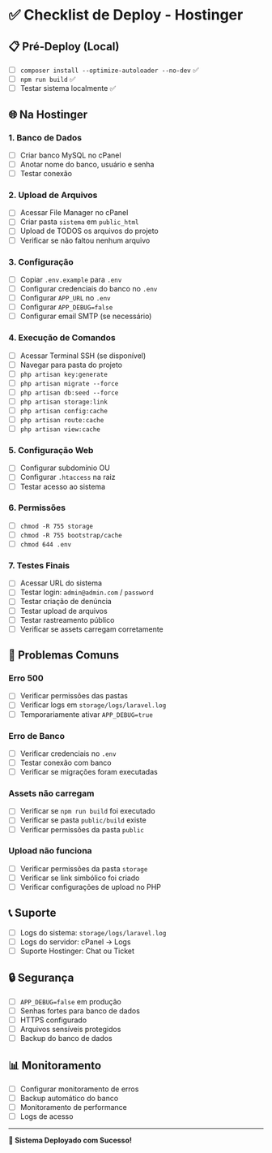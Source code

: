 # ✅ Checklist de Deploy - Hostinger

## 📋 Pré-Deploy (Local)
- [ ] `composer install --optimize-autoloader --no-dev` ✅
- [ ] `npm run build` ✅
- [ ] Testar sistema localmente ✅

## 🌐 Na Hostinger

### 1. Banco de Dados
- [ ] Criar banco MySQL no cPanel
- [ ] Anotar nome do banco, usuário e senha
- [ ] Testar conexão

### 2. Upload de Arquivos
- [ ] Acessar File Manager no cPanel
- [ ] Criar pasta `sistema` em `public_html`
- [ ] Upload de TODOS os arquivos do projeto
- [ ] Verificar se não faltou nenhum arquivo

### 3. Configuração
- [ ] Copiar `.env.example` para `.env`
- [ ] Configurar credenciais do banco no `.env`
- [ ] Configurar `APP_URL` no `.env`
- [ ] Configurar `APP_DEBUG=false`
- [ ] Configurar email SMTP (se necessário)

### 4. Execução de Comandos
- [ ] Acessar Terminal SSH (se disponível)
- [ ] Navegar para pasta do projeto
- [ ] `php artisan key:generate`
- [ ] `php artisan migrate --force`
- [ ] `php artisan db:seed --force`
- [ ] `php artisan storage:link`
- [ ] `php artisan config:cache`
- [ ] `php artisan route:cache`
- [ ] `php artisan view:cache`

### 5. Configuração Web
- [ ] Configurar subdomínio OU
- [ ] Configurar `.htaccess` na raiz
- [ ] Testar acesso ao sistema

### 6. Permissões
- [ ] `chmod -R 755 storage`
- [ ] `chmod -R 755 bootstrap/cache`
- [ ] `chmod 644 .env`

### 7. Testes Finais
- [ ] Acessar URL do sistema
- [ ] Testar login: `admin@admin.com` / `password`
- [ ] Testar criação de denúncia
- [ ] Testar upload de arquivos
- [ ] Testar rastreamento público
- [ ] Verificar se assets carregam corretamente

## 🔧 Problemas Comuns

### Erro 500
- [ ] Verificar permissões das pastas
- [ ] Verificar logs em `storage/logs/laravel.log`
- [ ] Temporariamente ativar `APP_DEBUG=true`

### Erro de Banco
- [ ] Verificar credenciais no `.env`
- [ ] Testar conexão com banco
- [ ] Verificar se migrações foram executadas

### Assets não carregam
- [ ] Verificar se `npm run build` foi executado
- [ ] Verificar se pasta `public/build` existe
- [ ] Verificar permissões da pasta `public`

### Upload não funciona
- [ ] Verificar permissões da pasta `storage`
- [ ] Verificar se link simbólico foi criado
- [ ] Verificar configurações de upload no PHP

## 📞 Suporte
- [ ] Logs do sistema: `storage/logs/laravel.log`
- [ ] Logs do servidor: cPanel → Logs
- [ ] Suporte Hostinger: Chat ou Ticket

## 🔒 Segurança
- [ ] `APP_DEBUG=false` em produção
- [ ] Senhas fortes para banco de dados
- [ ] HTTPS configurado
- [ ] Arquivos sensíveis protegidos
- [ ] Backup do banco de dados

## 📊 Monitoramento
- [ ] Configurar monitoramento de erros
- [ ] Backup automático do banco
- [ ] Monitoramento de performance
- [ ] Logs de acesso

---

**🎉 Sistema Deployado com Sucesso!** 